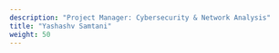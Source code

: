 ```yaml
---
description: "Project Manager: Cybersecurity & Network Analysis"
title: "Yashashv Samtani"
weight: 50
---
```

